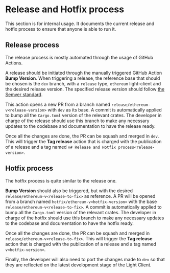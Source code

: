 # Release and Hotfix process

This section is for internal usage. It documents the current release and hotfix process to ensure that anyone is able to
run it.

## Release process

The release process is mostly automated through the usage of GitHub Actions.

A release should be initiated through the manually triggered GitHub Action **Bump Version**. When triggering a release,
the reference base that should be chosen is the `dev` branch, with a `release` type, `ethereum` light-client
and the desired release version. The specified release version should follow
[the Semver standard](https://semver.org/).

This action opens a new PR from a branch named `release/ethereum-v<release-version>` with `dev` as its base. A commit is
automatically applied to bump all the `Cargo.toml` version of the relevant crates. The developer in charge of the
release should use this branch to make any necessary updates to the codebase and documentation to have the release
ready.

Once all the changes are done, the PR can be squash and merged in `dev`. This will trigger the **Tag release** action
that is charged with the publication of a release and a tag named `v# Release and Hotfix process<release-version>`.

## Hotfix process

The hotfix process is quite similar to the release one.

**Bump Version** should also be triggered, but with the desired `release/ethereum-v<release-to-fix>` as reference. A PR will be
opened from a branch named `hotfix/ethereum-v<hotfix-version>` with the base `release/ethereum-v<release-to-fix>`. A commit is automatically
applied to bump all the `Cargo.toml` version of the relevant crates. The developer in charge of the
hotfix should use this branch to make any necessary updates to the codebase and documentation to have the hotfix
ready.

Once all the changes are done, the PR can be squash and merged in `release/ethereum-v<release-to-fix>`. This will trigger the
**Tag release** action that is charged with the publication of a release and a tag named `v<hotfix-version>`.

Finally, the developer will also need to port the changes made to `dev` so that they are reflected on the latest
development stage of the Light Client.

